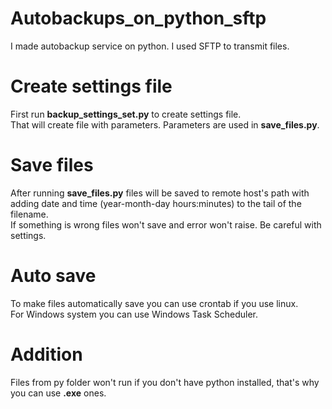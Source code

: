 # Autobackups_on_python_sftp
I made autobackup service on python. I used SFTP to transmit files.

# Create settings file
First run **backup_settings_set.py** to create settings file.<br>
That will create file with parameters. Parameters are used in **save_files.py**.<br>

# Save files
After running **save_files.py** files will be saved to remote host's path with adding date and time (year-month-day hours:minutes) to the tail of the filename.<br>
If something is wrong files won't save and error won't raise. Be careful with settings.<br>

# Auto save
To make files automatically save you can use crontab if you use linux.<br>
For Windows system you can use Windows Task Scheduler.

# Addition
Files from py folder won't run if you don't have python installed, that's why you can use **.exe** ones.<br>
